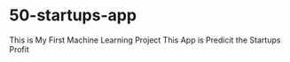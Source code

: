 # 50-startups-app
This is My First Machine Learning Project 
This App is Predicit the Startups Profit
